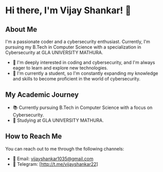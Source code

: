 <!-- Vijay Shankar -->
# Hi there, I'm Vijay Shankar! 👋

## About Me
I'm a passionate coder and a cybersecurity enthusiast. Currently, I'm pursuing my B.Tech in Computer Science with a specialization in Cybersecurity at GLA UNIVERSITY MATHURA.

- 👀 I'm deeply interested in coding and cybersecurity, and I'm always eager to learn and explore new technologies.
- 🌱 I'm currently a student, so I'm constantly expanding my knowledge and skills to become proficient in the world of cybersecurity.

## My Academic Journey
- 📚 Currently pursuing B.Tech in Computer Science with a focus on Cybersecurity.
- 🏫 Studying at GLA UNIVERSITY MATHURA.
  
## How to Reach Me
You can reach out to me through the following channels:

- 📧 Email: vijayshankar1035@gmail.com
- 📱 Telegram: [http://t.me/vijayshankar22]
